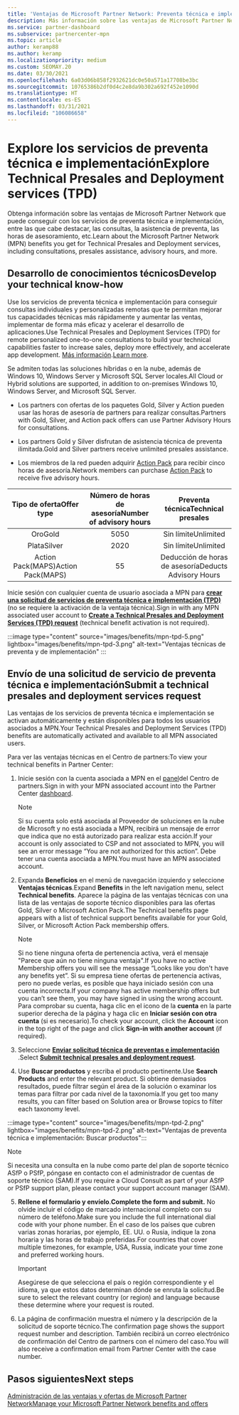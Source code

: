 ```yaml
---
title: 'Ventajas de Microsoft Partner Network: Preventa técnica e implementación (TPD)'
description: Más información sobre las ventajas de Microsoft Partner Network (MPN) para servicios de preventa técnica e implementación (TPD)
ms.service: partner-dashboard
ms.subservice: partnercenter-mpn
ms.topic: article
author: keramp88
ms.author: keramp
ms.localizationpriority: medium
ms.custom: SEOMAY.20
ms.date: 03/30/2021
ms.openlocfilehash: 6a03d06b858f2932621dc0e50a571a17708be3bc
ms.sourcegitcommit: 10765386b2df0d4c2e8da9b302a692f452e1090d
ms.translationtype: HT
ms.contentlocale: es-ES
ms.lasthandoff: 03/31/2021
ms.locfileid: "106086658"
---
```

# <a name="explore-technical-presales-and-deployment-services-tpd"></a><span data-ttu-id="d606e-103">Explore los servicios de preventa técnica e implementación</span><span class="sxs-lookup"><span data-stu-id="d606e-103">Explore Technical Presales and Deployment services (TPD)</span></span> 

<span data-ttu-id="d606e-104">Obtenga información sobre las ventajas de Microsoft Partner Network que puede conseguir con los servicios de preventa técnica e implementación, entre las que cabe destacar, las consultas, la asistencia de preventa, las horas de asesoramiento, etc.</span><span class="sxs-lookup"><span data-stu-id="d606e-104">Learn about the Microsoft Partner Network (MPN) benefits you get for Technical Presales and Deployment services, including consultations, presales assistance, advisory hours, and more.</span></span>

## <a name="develop-your-technical-know-how"></a><span data-ttu-id="d606e-105">Desarrollo de conocimientos técnicos</span><span class="sxs-lookup"><span data-stu-id="d606e-105">Develop your technical know-how</span></span>

<span data-ttu-id="d606e-106">Use los servicios de preventa técnica e implementación para conseguir consultas individuales y personalizadas remotas que te permitan mejorar tus capacidades técnicas más rápidamente y aumentar las ventas, implementar de forma más eficaz y acelerar el desarrollo de aplicaciones.</span><span class="sxs-lookup"><span data-stu-id="d606e-106">Use Technical Presales and Deployment Services (TPD) for remote personalized one-to-one consultations to build your technical capabilities faster to increase sales, deploy more effectively, and accelerate app development.</span></span> <span data-ttu-id="d606e-107">[Más información](https://aka.ms/TPD).</span><span class="sxs-lookup"><span data-stu-id="d606e-107">[Learn more](https://aka.ms/TPD).</span></span>

<span data-ttu-id="d606e-108">Se admiten todas las soluciones híbridas o en la nube, además de Windows 10, Windows Server y Microsoft SQL Server locales.</span><span class="sxs-lookup"><span data-stu-id="d606e-108">All Cloud or Hybrid solutions are supported, in addition to on-premises Windows 10, Windows Server, and Microsoft SQL Server.</span></span> 

- <span data-ttu-id="d606e-109">Los partners con ofertas de los paquetes Gold, Silver y Action pueden usar las horas de asesoría de partners para realizar consultas.</span><span class="sxs-lookup"><span data-stu-id="d606e-109">Partners with Gold, Silver, and Action pack offers can use Partner Advisory Hours for consultations.</span></span> 

- <span data-ttu-id="d606e-110">Los partners Gold y Silver disfrutan de asistencia técnica de preventa ilimitada.</span><span class="sxs-lookup"><span data-stu-id="d606e-110">Gold and Silver partners receive unlimited presales assistance.</span></span> 

- <span data-ttu-id="d606e-111">Los miembros de la red pueden adquirir [Action Pack](https://partner.microsoft.com/membership/action-pack) para recibir cinco horas de asesoría.</span><span class="sxs-lookup"><span data-stu-id="d606e-111">Network members can purchase [Action Pack](https://partner.microsoft.com/membership/action-pack) to receive five advisory hours.</span></span>  

|     <span data-ttu-id="d606e-112">Tipo de oferta</span><span class="sxs-lookup"><span data-stu-id="d606e-112">Offer type</span></span>    | <span data-ttu-id="d606e-113">Número de horas de asesoría</span><span class="sxs-lookup"><span data-stu-id="d606e-113">Number of advisory hours</span></span> |   <span data-ttu-id="d606e-114">Preventa técnica</span><span class="sxs-lookup"><span data-stu-id="d606e-114">Technical presales</span></span>   |
|:-----------------:|:------------------------:|:----------------------:|
|        <span data-ttu-id="d606e-115">Oro</span><span class="sxs-lookup"><span data-stu-id="d606e-115">Gold</span></span>       |            <span data-ttu-id="d606e-116">50</span><span class="sxs-lookup"><span data-stu-id="d606e-116">50</span></span>            |        <span data-ttu-id="d606e-117">Sin límite</span><span class="sxs-lookup"><span data-stu-id="d606e-117">Unlimited</span></span>       |
|       <span data-ttu-id="d606e-118">Plata</span><span class="sxs-lookup"><span data-stu-id="d606e-118">Silver</span></span>      |            <span data-ttu-id="d606e-119">20</span><span class="sxs-lookup"><span data-stu-id="d606e-119">20</span></span>            |        <span data-ttu-id="d606e-120">Sin límite</span><span class="sxs-lookup"><span data-stu-id="d606e-120">Unlimited</span></span>       |
| <span data-ttu-id="d606e-121">Action Pack(MAPS)</span><span class="sxs-lookup"><span data-stu-id="d606e-121">Action Pack(MAPS)</span></span> |             <span data-ttu-id="d606e-122">5</span><span class="sxs-lookup"><span data-stu-id="d606e-122">5</span></span>            | <span data-ttu-id="d606e-123">Deducción de horas de asesoría</span><span class="sxs-lookup"><span data-stu-id="d606e-123">Deducts Advisory Hours</span></span> |

<span data-ttu-id="d606e-124">Inicie sesión con cualquier cuenta de usuario asociada a MPN para **[crear una solicitud de servicios de preventa técnica e implementación (TPD)](https://partner.microsoft.com/dashboard/mpn/membership/benefits/technical/createadvisoryhours-servicerequest)** (no se requiere la activación de la ventaja técnica).</span><span class="sxs-lookup"><span data-stu-id="d606e-124">Sign in with any MPN associated user account to **[Create a Technical Presales and Deployment Services (TPD) request](https://partner.microsoft.com/dashboard/mpn/membership/benefits/technical/createadvisoryhours-servicerequest)** (technical benefit activation is not required).</span></span>

:::image type="content" source="images/benefits/mpn-tpd-5.png" lightbox="images/benefits/mpn-tpd-3.png" alt-text="Ventajas técnicas de preventa y de implementación" :::

## <a name="submit-a-technical-presales-and-deployment-services-request"></a><span data-ttu-id="d606e-126">Envío de una solicitud de servicio de preventa técnica e implementación</span><span class="sxs-lookup"><span data-stu-id="d606e-126">Submit a technical presales and deployment services request</span></span> 

<span data-ttu-id="d606e-127">Las ventajas de los servicios de preventa técnica e implementación se activan automáticamente y están disponibles para todos los usuarios asociados a MPN.</span><span class="sxs-lookup"><span data-stu-id="d606e-127">Your Technical Presales and Deployment Services (TPD) benefits are automatically activated and available to all MPN associated users.</span></span> 

<span data-ttu-id="d606e-128">Para ver las ventajas técnicas en el Centro de partners:</span><span class="sxs-lookup"><span data-stu-id="d606e-128">To view your technical benefits in Partner Center:</span></span>

1. <span data-ttu-id="d606e-129">Inicie sesión con la cuenta asociada a MPN en el [panel](https://partner.microsoft.com/dashboard)del Centro de partners.</span><span class="sxs-lookup"><span data-stu-id="d606e-129">Sign in with your MPN associated account into the Partner Center [dashboard](https://partner.microsoft.com/dashboard).</span></span> 

   > [!NOTE]
   > <span data-ttu-id="d606e-130">Si su cuenta solo está asociada al Proveedor de soluciones en la nube de Microsoft y no está asociada a MPN, recibirá un mensaje de error que indica que no está autorizado para realizar esta acción.</span><span class="sxs-lookup"><span data-stu-id="d606e-130">If your account is only associated to CSP and not associated to MPN, you will see an error message “You are not authorized for this action”.</span></span> <span data-ttu-id="d606e-131">Debe tener una cuenta asociada a MPN.</span><span class="sxs-lookup"><span data-stu-id="d606e-131">You must have an MPN associated account.</span></span>

2. <span data-ttu-id="d606e-132">Expanda **Beneficios** en el menú de navegación izquierdo y seleccione **Ventajas técnicas**.</span><span class="sxs-lookup"><span data-stu-id="d606e-132">Expand **Benefits** in the left navigation menu, select **Technical benefits**.</span></span> <span data-ttu-id="d606e-133">Aparece la página de las ventajas técnicas con una lista de las ventajas de soporte técnico disponibles para las ofertas Gold, Silver o Microsoft Action Pack.</span><span class="sxs-lookup"><span data-stu-id="d606e-133">The Technical benefits page appears with a list of technical support benefits available for your Gold, Silver, or Microsoft Action Pack membership offers.</span></span> 

   > [!NOTE]
   > <span data-ttu-id="d606e-134">Si no tiene ninguna oferta de pertenencia activa, verá el mensaje "Parece que aún no tiene ninguna ventaja".</span><span class="sxs-lookup"><span data-stu-id="d606e-134">If you have no active Membership offers you will see the message “Looks like you don't have any benefits yet”.</span></span> <span data-ttu-id="d606e-135">Si su empresa tiene ofertas de pertenencia activas, pero no puede verlas, es posible que haya iniciado sesión con una cuenta incorrecta.</span><span class="sxs-lookup"><span data-stu-id="d606e-135">If your company has active membership offers but you can’t see them, you may have signed in using the wrong account.</span></span> <span data-ttu-id="d606e-136">Para comprobar su cuenta, haga clic en el icono de la **cuenta** en la parte superior derecha de la página y haga clic en **Iniciar sesión con otra cuenta** (si es necesario).</span><span class="sxs-lookup"><span data-stu-id="d606e-136">To check your account, click the **Account** icon in the top right of the page and click **Sign-in with another account** (if required).</span></span>

3. <span data-ttu-id="d606e-137">Seleccione **[Enviar solicitud técnica de preventas e implementación](https://partner.microsoft.com/dashboard/mpn/membership/benefits/technical/createadvisoryhours-servicerequest)** .</span><span class="sxs-lookup"><span data-stu-id="d606e-137">Select **[Submit technical presales and deployment request](https://partner.microsoft.com/dashboard/mpn/membership/benefits/technical/createadvisoryhours-servicerequest)**.</span></span>

4. <span data-ttu-id="d606e-138">Use **Buscar productos** y escriba el producto pertinente.</span><span class="sxs-lookup"><span data-stu-id="d606e-138">Use **Search Products** and enter the relevant product.</span></span> <span data-ttu-id="d606e-139">Si obtiene demasiados resultados, puede filtrar según el área de la solución o examinar los temas para filtrar por cada nivel de la taxonomía.</span><span class="sxs-lookup"><span data-stu-id="d606e-139">If you get too many results, you can filter based on Solution area or Browse topics to filter each taxonomy level.</span></span>

:::image type="content" source="images/benefits/mpn-tpd-2.png" lightbox="images/benefits/mpn-tpd-2.png" alt-text="Ventajas de preventa técnica e implementación: Buscar productos":::

   > [!NOTE]
   > <span data-ttu-id="d606e-141">Si necesita una consulta en la nube como parte del plan de soporte técnico ASfP o PSfP, póngase en contacto con el administrador de cuentas de soporte técnico (SAM).</span><span class="sxs-lookup"><span data-stu-id="d606e-141">If you require a Cloud Consult as part of your ASfP or PSfP support plan, please contact your support account manager (SAM).</span></span>

5. <span data-ttu-id="d606e-142">**Rellene el formulario y envíelo**.</span><span class="sxs-lookup"><span data-stu-id="d606e-142">**Complete the form and submit.**</span></span> <span data-ttu-id="d606e-143">No olvide incluir el código de marcado internacional completo con su número de teléfono.</span><span class="sxs-lookup"><span data-stu-id="d606e-143">Make sure you include the full international dial code with your phone number.</span></span> <span data-ttu-id="d606e-144">En el caso de los países que cubren varias zonas horarias, por ejemplo, EE. UU. o Rusia, indique la zona horaria y las horas de trabajo preferidas.</span><span class="sxs-lookup"><span data-stu-id="d606e-144">For countries that cover multiple timezones,  for example, USA, Russia, indicate your time zone and preferred working hours.</span></span>

   > [!IMPORTANT]
   > <span data-ttu-id="d606e-145">Asegúrese de que selecciona el país o región correspondiente y el idioma, ya que estos datos determinan dónde se enruta la solicitud.</span><span class="sxs-lookup"><span data-stu-id="d606e-145">Be sure to select the relevant country (or region) and language because these determine where your request is routed.</span></span>

6. <span data-ttu-id="d606e-146">La página de confirmación muestra el número y la descripción de la solicitud de soporte técnico.</span><span class="sxs-lookup"><span data-stu-id="d606e-146">The confirmation page shows the support request number and description.</span></span> <span data-ttu-id="d606e-147">También recibirá un correo electrónico de confirmación del Centro de partners con el número del caso.</span><span class="sxs-lookup"><span data-stu-id="d606e-147">You will also receive a confirmation email from Partner Center with the case number.</span></span>

## <a name="next-steps"></a><span data-ttu-id="d606e-148">Pasos siguientes</span><span class="sxs-lookup"><span data-stu-id="d606e-148">Next steps</span></span>

[<span data-ttu-id="d606e-149">Administración de las ventajas y ofertas de Microsoft Partner Network</span><span class="sxs-lookup"><span data-stu-id="d606e-149">Manage your Microsoft Partner Network benefits and offers</span></span>](manage-your-partner-network-benefits.md)
